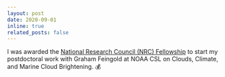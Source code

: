 ```yaml
---
layout: post
date: 2020-09-01
inline: true
related_posts: false
---
```


I was awarded the [National Research Council (NRC) Fellowship](https://www.nationalacademies.org/our-work/rap/nrc-research-associateship-programs) to start my postdoctoral work with Graham Feingold at NOAA CSL on Clouds, Climate, and Marine Cloud Brightening. :moneybag: